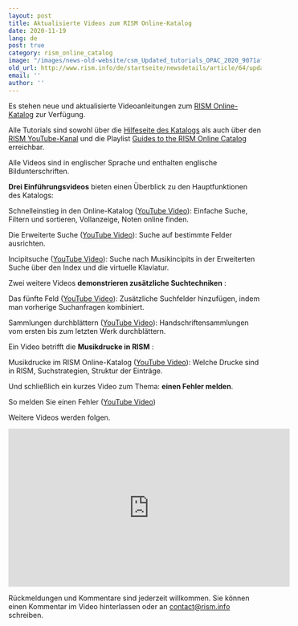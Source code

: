 ```yaml
---
layout: post
title: Aktualisierte Videos zum RISM Online-Katalog
date: 2020-11-19
lang: de
post: true
category: rism_online_catalog
image: "/images/news-old-website/csm_Updated_tutorials_OPAC_2020_9071afdb1c.png"
old_url: http://www.rism.info/de/startseite/newsdetails/article/64/updated-tutorials-for-the-rism-online-catalog.html
email: ''
author: ''
---
```


Es stehen neue und aktualisierte Videoanleitungen zum [RISM Online-Katalog](https://opac.rism.info/index.php?id=4) zur Verfügung.  
  
Alle Tutorials sind sowohl über die [Hilfeseite des Katalogs](https://opac.rism.info/main-menu-/kachelmenu/help) als auch über den [RISM YouTube-Kanal](https://www.youtube.com/channel/UCWLRkiqVuq8BrYbCArubi_w) und die Playlist [Guides to the RISM Online Catalog](https://www.youtube.com/playlist?list=PL9SyOIE9iSYL2YlhBKnoLn9ZUuw7Rjc13) erreichbar.  
  
Alle Videos sind in englischer Sprache und enthalten englische Bildunterschriften.

**Drei Einführungsvideos** bieten einen Überblick zu den Hauptfunktionen des Katalogs:

Schnelleinstieg in den Online-Katalog ([YouTube Video](https://youtu.be/OMbo9FWDffs)): Einfache Suche, Filtern und sortieren, Vollanzeige, Noten online finden.

Die Erweiterte Suche ([YouTube Video](https://youtu.be/nT8W0SNAbIE)): Suche auf bestimmte Felder ausrichten.

Incipitsuche ([YouTube Video](https://youtu.be/Sy7kj4SNiek)): Suche nach Musikincipits in der Erweiterten Suche über den Index und die virtuelle Klaviatur.

Zwei weitere Videos **demonstrieren zusätzliche Suchtechniken** :

Das fünfte Feld ([YouTube Video](https://youtu.be/HTpQOVfLZGc)): Zusätzliche Suchfelder hinzufügen, indem man vorherige Suchanfragen kombiniert.

Sammlungen durchblättern ([YouTube Video](https://youtu.be/WFkjj77P1sM)): Handschriftensammlungen vom ersten bis zum letzten Werk durchblättern.

Ein Video betrifft die **Musikdrucke in RISM** :

Musikdrucke im RISM Online-Katalog ([YouTube Video](https://youtu.be/VAYT_aU2AxA)): Welche Drucke sind in RISM, Suchstrategien, Struktur der Einträge.

Und schließlich ein kurzes Video zum Thema: **einen Fehler melden**.

So melden Sie einen Fehler ([YouTube Video](https://youtu.be/NFfvLiRGOqs))

Weitere Videos werden folgen.

<iframe width="560" height="315" src="https://www.youtube.com/embed/videoseries?list=PL9SyOIE9iSYL2YlhBKnoLn9ZUuw7Rjc13" frameborder="0" allow="accelerometer; autoplay; clipboard-write; encrypted-media; gyroscope; picture-in-picture" allowfullscreen></iframe>

Rückmeldungen und Kommentare sind jederzeit willkommen. Sie können einen Kommentar im Video hinterlassen oder an contact@rism.info schreiben.

&nbsp;
